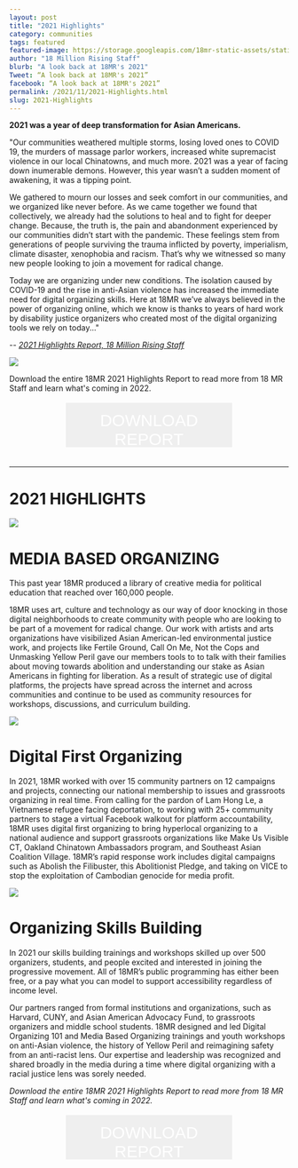 ```yaml
---
layout: post
title: "2021 Highlights"
category: communities
tags: featured
featured-image: https://storage.googleapis.com/18mr-static-assets/static/images/featured/highlights report.png
author: "18 Million Rising Staff"
blurb: "A look back at 18MR's 2021"
Tweet: “A look back at 18MR's 2021”
facebook: “A look back at 18MR's 2021”
permalink: /2021/11/2021-Highlights.html
slug: 2021-Highlights
---
```


**2021 was a year of deep transformation for Asian Americans.** 

"Our communities weathered multiple storms, losing loved ones to COVID 19, the murders of massage parlor workers, increased white supremacist violence in our local Chinatowns, and much more. 2021 was a year of facing down inumerable demons. However, this year wasn’t a sudden moment of awakening, it was a tipping point. 

We gathered to mourn our losses and seek comfort in our communities, and we organized like never before. As we came together we found that collectively, we already had the solutions to heal and to fight for deeper change. Because, the truth is, the pain and abandonment experienced by our communities didn’t start with the pandemic. These feelings stem from generations of people surviving the trauma inflicted by poverty, imperialism, climate disaster, xenophobia and racism. That’s why we witnessed so many new people looking to join a movement for radical change.

Today we are organizing under new conditions. The isolation caused by COVID-19 and the rise in anti-Asian violence has increased the immediate need for digital organizing skills. Here at 18MR we’ve always believed in the power of organizing online, which we know is thanks to years of hard work by disability justice organizers who created most of the digital organizing tools we rely on today..."

-- <a href="https://18mr.gumroad.com/l/18MR21"><i>2021 Highlights Report, 18 Million Rising Staff</i></a>

<a href="https://18mr.gumroad.com/l/18MR21"><img src= "https://storage.googleapis.com/18mr-static-assets/static/images/featured/staff 21.png"></a>


Download the entire 18MR 2021 Highlights Report to read more from 18 MR Staff and learn what's coming in 2022. 

<html>
<head>
<style>
.button {
  border: none;
  color: white;
  padding: 15px 32px;
  text-align: center;
  text-decoration: none;
  display: inline-block;
  font-size: 30px;
  margin: 4px 2px;
  cursor: pointer;
  height:80px;
    width:300px;
}

.button1 {background-color: #E92484; font-family: league-gothic;
  src: url("..https://storage.googleapis.com/18mr-static-assets/static/fonts/leaguegothic-regular-webfont.woff"); } /* Pink */
</style>
</head>
<body>
<center> <a href="https://18mr.gumroad.com/l/18MR21">
<button class="button button1" a href="">DOWNLOAD REPORT</button></a>
</center>
</body>
</html>
<br>

<hr size="3" width="100%" color="pink">  

<h1>2021 HIGHLIGHTS</h1>

<a href="https://18mr.gumroad.com/l/18MR21"><img src= "https://storage.googleapis.com/18mr-static-assets/static/images/featured/highlights slider 1.png"></a>

<h1>MEDIA BASED ORGANIZING</h1>

This past year 18MR produced a library of creative media for political education that reached over 160,000 people. 

18MR uses art, culture and technology as our way of door knocking in those digital neighborhoods to create community with people who are looking to be part of a movement for radical change. Our work with artists and arts organizations have visibilized Asian American-led environmental justice work, and projects like Fertile Ground, Call On Me, Not the Cops and Unmasking Yellow Peril gave our members tools to to talk with their families about moving towards abolition and understanding our stake as Asian Americans in fighting for liberation. As a result of strategic use of digital platforms, the projects have spread across the internet and across communities and continue to be used as community resources for workshops, discussions, and curriculum building. 

<a href="https://18mr.gumroad.com/l/18MR21"><img src= "https://storage.googleapis.com/18mr-static-assets/static/images/featured/highlights slider 2.png"></a>

<h1> Digital First Organizing</h1>

In 2021, 18MR worked with over 15 community partners on 12 campaigns and projects, connecting our national membership to issues and grassroots organizing in real time. From calling for the pardon of Lam Hong Le, a Vietnamese refugee facing deportation, to working with 25+ community partners to stage a virtual Facebook walkout for platform accountability, 18MR uses digital first organizing to bring hyperlocal organizing to a national audience and support grassroots organizations like Make Us Visible CT, Oakland Chinatown Ambassadors program, and Southeast Asian Coalition Village. 18MR’s rapid response work includes digital campaigns such as Abolish the Filibuster, this Abolitionist Pledge, and taking on VICE to stop the exploitation of Cambodian genocide for media profit.

<a href="https://18mr.gumroad.com/l/18MR21"><img src= "https://storage.googleapis.com/18mr-static-assets/static/images/featured/highlights slider 3.png"></a>

<h1>Organizing Skills Building</h1>

In 2021 our skills building trainings and workshops skilled up over 500 organizers, students, and people excited and interested in joining the progressive movement. All of 18MR’s public programming has either been free, or a pay what you can model to support accessibility regardless of income level.

Our partners ranged from formal institutions and organizations, such as Harvard, CUNY, and Asian American Advocacy Fund, to grassroots organizers and middle school students. 18MR designed and led Digital Organizing 101 and Media Based Organizing trainings and youth workshops on anti-Asian violence, the history of Yellow Peril and reimagining safety from an anti-racist lens. Our expertise and leadership was recognized and shared broadly in the media during a time where digital organizing with a racial justice lens was sorely needed.


<i>Download the entire 18MR 2021 Highlights Report to read more from 18 MR Staff and learn what's coming in 2022.</i> 

<html>
<head>
<style>
.button {
  border: none;
  color: white;
  padding: 15px 32px;
  text-align: center;
  text-decoration: none;
  display: inline-block;
  font-size: 30px;
  margin: 4px 2px;
  cursor: pointer;
  height:80px;
    width:300px;
}

.button1 {background-color: #E92484; font-family: league-gothic;
  src: url("..https://storage.googleapis.com/18mr-static-assets/static/fonts/leaguegothic-regular-webfont.woff"); } /* Pink */
</style>
</head>
<body>
<center> <a href="https://18mr.gumroad.com/l/18MR21">
<button class="button button1" a href="">DOWNLOAD REPORT</button></a>
</center>
</body>
</html>
<br>



